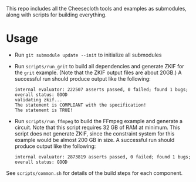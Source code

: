 This repo includes all the Cheesecloth tools and examples as submodules, along
with scripts for building everything.

# Usage

* Run `git submodule update --init` to initialize all submodules

* Run `scripts/run_grit` to build all dependencies and generate ZKIF for the
  `grit` example.  (Note that the ZKIF output files are about 20GB.)  A
  successful run should produce output like the following:

  ```
  internal evaluator: 222507 asserts passed, 0 failed; found 1 bugs; overall status: GOOD
  validating zkif...
  The statement is COMPLIANT with the specification!
  The statement is TRUE!
  ```

* Run `scripts/run_ffmpeg` to build the FFmpeg example and generate a circuit.
  Note that this script requires 32 GB of RAM at minimum.
  This script does not generate ZKIF, since the constraint system for this example
  would be almost 200 GB in size.  A successful run should produce output like
  the following:

  ```
  internal evaluator: 2873819 asserts passed, 0 failed; found 1 bugs; overall status: GOOD
  ```

See `scripts/common.sh` for details of the build steps for each component.
